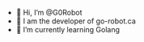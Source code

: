- 👋 Hi, I’m @G0Robot
- 👀 I am the developer of go-robot.ca
- 🌱 I’m currently learning Golang

<!---
G0Robot/G0Robot is a ✨ special ✨ repository because its `README.md` (this file) appears on your GitHub profile.
You can click the Preview link to take a look at your changes.
--->
